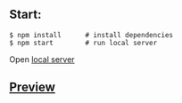 ## Start:

```
$ npm install      # install dependencies
$ npm start        # run local server
```
Open [local server](http://localhost:3000/)

 ## [Preview](https://dead-tr.github.io/Scratcher_test_task/)

